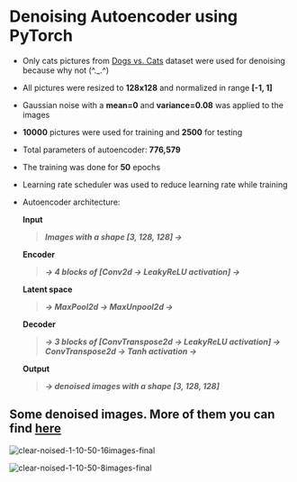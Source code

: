 # Denoising Autoencoder using PyTorch
- Only cats pictures from [Dogs vs. Cats](https://www.kaggle.com/c/dogs-vs-cats/data) dataset were used for denoising because why not (^._.^)
- All pictures were resized to __128x128__ and normalized in range __[-1, 1]__
- Gaussian noise with a __mean=0__ and __variance=0.08__ was applied to the images
- __10000__ pictures were used for training and __2500__ for testing
- Total parameters of autoencoder: __776,579__
- The training was done for __50__ epochs
- Learning rate scheduler was used to reduce learning rate while training
- Autoencoder architecture:
  
  __Input__
  > ___Images with a shape [3, 128, 128] ->___
  
  __Encoder__
  > ___-> 4 blocks of [Conv2d -> LeakyReLU activation] ->___
   
  __Latent space__
  > ___-> MaxPool2d -> MaxUnpool2d ->___
  
  __Decoder__
  > ___-> 3 blocks of [ConvTranspose2d -> LeakyReLU activation] -> ConvTranspose2d -> Tanh activation ->___

  __Output__
  > ___-> denoised images with a shape [3, 128, 128]___

## Some denoised images. More of them you can find [here](https://github.com/plazinho/cats_denoising_autoencoder/tree/main/more%20images)

![clear-noised-1-10-50-16images-final](https://user-images.githubusercontent.com/88561819/140078530-bcf4e8d0-e09d-419c-9b71-ba31b949c926.png)

![clear-noised-1-10-50-8images-final](https://user-images.githubusercontent.com/88561819/140079161-b7533772-ae21-4d37-b693-23abb9fbd87f.png)
